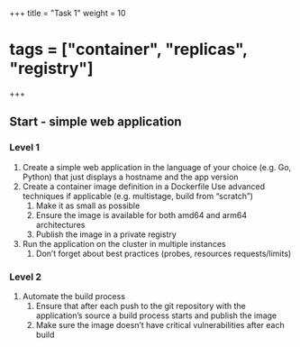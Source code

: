 +++
title = "Task 1"
weight = 10
# tags = ["container", "replicas", "registry"]
+++

## Start - simple web application

### Level 1

1. Create a simple web application in the language of your choice (e.g. Go, Python) that just displays a hostname and the app version
1. Create a container image definition in a Dockerfile
Use advanced techniques if applicable (e.g. multistage, build from “scratch”)
    1. Make it as small as possible
    1. Ensure the image is available for both amd64 and arm64 architectures
    1. Publish the image in a private registry
1. Run the application on the cluster in multiple instances
    1. Don’t forget about best practices (probes, resources requests/limits)

### Level 2

1. Automate the build process
    1. Ensure that after each push to the git repository with the application’s source a build process starts and publish the image
    1. Make sure the image doesn’t have critical vulnerabilities after each build

